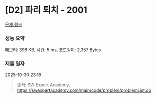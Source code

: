 # [D2] 파리 퇴치 - 2001 

[문제 링크](https://swexpertacademy.com/main/code/problem/problemDetail.do?contestProbId=AV5PzOCKAigDFAUq) 

### 성능 요약

메모리: 396 KB, 시간: 5 ms, 코드길이: 2,357 Bytes

### 제출 일자

2025-10-30 23:19



> 출처: SW Expert Academy, https://swexpertacademy.com/main/code/problem/problemList.do